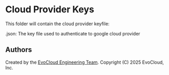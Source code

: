 Cloud Provider Keys
=========

This folder will contain the cloud provider keyfile:

<gcp-cloud-key>.json: The key file used to authenticate to google cloud provider

Authors
------------------

Created by the [EvoCloud Engineering Team](https://evocloud.dev). Copyright (C) 2025 EvoCloud, Inc.